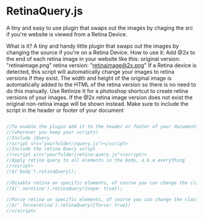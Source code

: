 RetinaQuery.js
==============

A tiny and easy to use plugin that swaps out the images by chaging the src if you're website is viewed from a Retina Device.

What is it?
A tiny and handy little plugin that swaps out the images by changing the source if you're on a Retina Device.
How to use it:
Add @2x to the end of each retina image in your website like this: 
original version: "retinaimage.png" 
retina version: "retinaimage@2x.png"
If a Retina device is detected, this script will automatically change your images to retina versions if they exist. 
The width and height of the original image is automatically added to the HTML of the retina version so there is no need to do this manually.
Use Retinize It for a photoshop shortcut to create retina versions of your images.
If the @2x retina image version does not exist the original non-retina image will be shown instead.
Make sure to include the script in the header or footer of your document
`````javascript

//To enable the plugin add it to the header or footer of your documents 
//(wherever you keep your scripts)
//Include jQuery
//script src="yourfolder/jquery.js"></script>
//Include the retina Query script
//<script src="yourfolder/retina-query.js"><script/>
//Apply retina query to all elements in the body, a.k.a everything
//<script>
//$('body').retinaQuery();
 
//Disable retina on specific elements, of course you can change the class to anything you like
//$('.noretina').retinaQuery({nope: true});
 
//Force retina on specific elements, of course you can change the class to anything you like
//$('.forceretina').retinaQuery({force: true})
//</script>
`````
